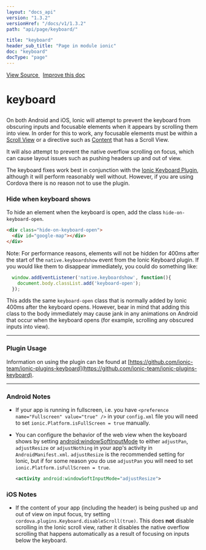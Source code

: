 ```yaml
---
layout: "docs_api"
version: "1.3.2"
versionHref: "/docs/v1/1.3.2"
path: "api/page/keyboard/"

title: "keyboard"
header_sub_title: "Page in module ionic"
doc: "keyboard"
docType: "page"
---
```


<div class="improve-docs">
<a href='https://github.com/ionic-team/ionic-v1/blob/master/js/utils/keyboard.js#L1'>
View Source
</a>
&nbsp;
<a href='http://github.com/ionic-team/ionic/edit/1.x/js/utils/keyboard.js#L1'>
Improve this doc
</a>
</div>




<h1 class="api-title">

keyboard



</h1>





On both Android and iOS, Ionic will attempt to prevent the keyboard from
obscuring inputs and focusable elements when it appears by scrolling them
into view.  In order for this to work, any focusable elements must be within
a [Scroll View](http://ionicframework.com/docs/v1/api/directive/ionScroll/)
or a directive such as [Content](http://ionicframework.com/docs/v1/api/directive/ionContent/)
that has a Scroll View.

It will also attempt to prevent the native overflow scrolling on focus,
which can cause layout issues such as pushing headers up and out of view.

The keyboard fixes work best in conjunction with the
[Ionic Keyboard Plugin](https://github.com/ionic-team/ionic-plugins-keyboard),
although it will perform reasonably well without.  However, if you are using
Cordova there is no reason not to use the plugin.

### Hide when keyboard shows

To hide an element when the keyboard is open, add the class `hide-on-keyboard-open`.

```html
<div class="hide-on-keyboard-open">
  <div id="google-map"></div>
</div>
```

Note: For performance reasons, elements will not be hidden for 400ms after the start of the `native.keyboardshow` event
from the Ionic Keyboard plugin. If you would like them to disappear immediately, you could do something
like:

```js
  window.addEventListener('native.keyboardshow', function(){
    document.body.classList.add('keyboard-open');
  });
```
This adds the same `keyboard-open` class that is normally added by Ionic 400ms after the keyboard
opens. However, bear in mind that adding this class to the body immediately may cause jank in any
animations on Android that occur when the keyboard opens (for example, scrolling any obscured inputs into view).

----------

### Plugin Usage
Information on using the plugin can be found at
[https://github.com/ionic-team/ionic-plugins-keyboard](https://github.com/ionic-team/ionic-plugins-keyboard).

----------

### Android Notes
- If your app is running in fullscreen, i.e. you have
  `<preference name="Fullscreen" value="true" />` in your `config.xml` file
  you will need to set `ionic.Platform.isFullScreen = true` manually.

- You can configure the behavior of the web view when the keyboard shows by setting
  [android:windowSoftInputMode](http://developer.android.com/reference/android/R.attr.html#windowSoftInputMode)
  to either `adjustPan`, `adjustResize` or `adjustNothing` in your app's
  activity in `AndroidManifest.xml`. `adjustResize` is the recommended setting
  for Ionic, but if for some reason you do use `adjustPan` you will need to
  set `ionic.Platform.isFullScreen = true`.

  ```xml
  <activity android:windowSoftInputMode="adjustResize">

  ```

### iOS Notes
- If the content of your app (including the header) is being pushed up and
  out of view on input focus, try setting `cordova.plugins.Keyboard.disableScroll(true)`.
  This does **not** disable scrolling in the Ionic scroll view, rather it
  disables the native overflow scrolling that happens automatically as a
  result of focusing on inputs below the keyboard.










  

  
  
  






